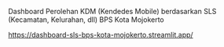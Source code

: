 Dashboard Perolehan KDM (Kendedes Mobile) berdasarkan SLS (Kecamatan, Kelurahan, dll) BPS Kota Mojokerto

https://dashboard-sls-bps-kota-mojokerto.streamlit.app/

